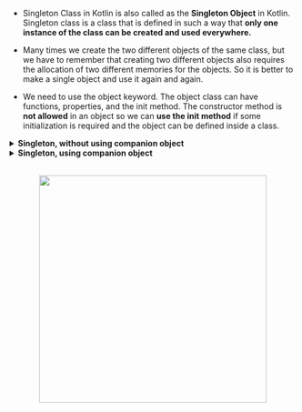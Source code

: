 - Singleton Class in Kotlin is also called as the **Singleton Object** in Kotlin. Singleton class is a class that is defined in such a way that **only one instance of
  the class can be created and used everywhere.**
  
 - Many times we create the two different objects of the same class, but we have to remember that creating two different objects 
  also requires the allocation of two different memories for the objects. So it is better to make a single object and use it again and again. 
  
- We need to use the object keyword. The object class can have functions, properties, and the init method. The constructor method is **not allowed** in an object so we 
  can **use the init method** if some initialization is required and the object can be defined inside a class.
 
<details> <summary><b>Singleton, without using companion object</b></summary>
  
```
//declared singleton
object GameScore
{
    var score:Int=0
    private set
    
    fun addScore(points:Int)
    {
        if(points>0)
        {
            this.score += points
        }
    }
}


class Student(val name:String)
{
   
    object College
    {
        const val collegeName="GL BAJAJ"
    }
}

fun main()
{
    GameScore.addScore(20)
    
    println("Score : ${GameScore.score}")
    println("College : ${Student.College.collegeName}")
   
}

OUTPUT : 

Score : 20
College : GL BAJAJ

```
</details>

<details> <summary><b>Singleton, using companion object</b></summary>
  
```
//declared singleton
object GameScore
{
    var score:Int=0
    private set
    
    fun addScore(points:Int)
    {
        if(points>0)
        {
            this.score += points
        }
    }
}


class Student(val name:String)
{
    
    companion object 
    {
        const val collegeName="GL BAJAJ"
    }
}

fun main()
{
    GameScore.addScore(20)
    
    println("Score : ${GameScore.score}")
    println("College : ${Student.collegeName}")
    
}

Output remains the same
```
</details>

<br>

<p align="center">
<img width="400" src="https://user-images.githubusercontent.com/94545831/210127787-8c43380b-4305-40fb-a060-08c213a3670f.png" /></p>
